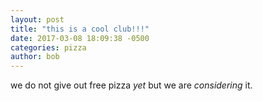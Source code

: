 ```yaml
---
layout: post
title: "this is a cool club!!!"
date: 2017-03-08 18:09:38 -0500
categories: pizza
author: bob
---
```

we do not give out free pizza *yet* but we are *considering* it.
